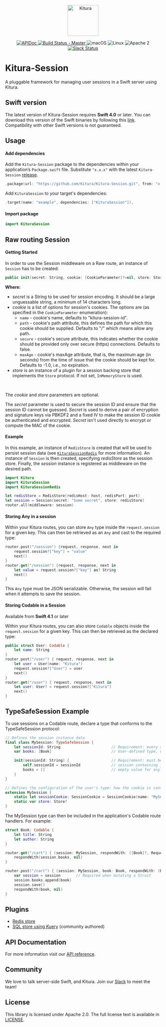 <p align="center">
    <a href="http://kitura.io/">
        <img src="https://raw.githubusercontent.com/Kitura/Kitura/master/Sources/Kitura/resources/kitura-bird.svg?sanitize=true" height="100" alt="Kitura">
    </a>
</p>


<p align="center">
    <a href="https://kitura.github.io/Kitura-Session/index.html">
    <img src="https://img.shields.io/badge/apidoc-KituraSession-1FBCE4.svg?style=flat" alt="APIDoc">
    </a>
    <a href="https://travis-ci.org/Kitura/Kitura-Session">
    <img src="https://travis-ci.org/Kitura/Kitura-Session.svg?branch=master" alt="Build Status - Master">
    </a>
    <img src="https://img.shields.io/badge/os-macOS-green.svg?style=flat" alt="macOS">
    <img src="https://img.shields.io/badge/os-linux-green.svg?style=flat" alt="Linux">
    <img src="https://img.shields.io/badge/license-Apache2-blue.svg?style=flat" alt="Apache 2">
    <a href="http://swift-at-ibm-slack.mybluemix.net/">
    <img src="http://swift-at-ibm-slack.mybluemix.net/badge.svg" alt="Slack Status">
    </a>
</p>

# Kitura-Session
A pluggable framework for managing user sessions in a Swift server using Kitura.

## Swift version
The latest version of Kitura-Session requires **Swift 4.0** or later. You can download this version of the Swift binaries by following this [link](https://swift.org/download/). Compatibility with other Swift versions is not guaranteed.

## Usage

#### Add dependencies

Add the `Kitura-Session` package to the dependencies within your application’s `Package.swift` file. Substitute `"x.x.x"` with the latest `Kitura-Session` [release](https://github.com/Kitura/Kitura-Session/releases).

```swift
.package(url: "https://github.com/Kitura/Kitura-Session.git", from: "x.x.x")
```

Add `KituraSession` to your target's dependencies:

```swift
.target(name: "example", dependencies: ["KituraSession"]),
```

#### Import package

```swift
import KituraSession
```

## Raw routing Session

#### Getting Started

In order to use the Session middleware on a Raw route, an instance of `Session` has to be created:
```swift
public init(secret: String, cookie: [CookieParameter]?=nil, store: Store?=nil)
```
**Where:**
   - *secret* is a String to be used for session encoding. It should be a large unguessable string, a minimum of 14 characters long.
   - *cookie* is a list of options for session's cookies. The options are (as specified in the `CookieParameter` enumeration):
     - `name` - cookie's name, defaults to "kitura-session-id".
     - `path` - cookie's path attribute, this defines the path for which this cookie should be supplied. Defaults to "/" which means allow any path.
     - `secure` - cookie's secure attribute, this indicates whether the cookie should be provided only over secure (https) connections. Defaults to false.
     - `maxAge` - cookie's maxAge attribute, that is, the maximum age (in seconds) from the time of issue that the cookie should be kept for. Defaults to -1.0, i.e., no expiration.
   - *store* is an instance of a plugin for a session backing store that implements the `Store` protocol. If not set, `InMemoryStore` is used.
   <br>

   The *cookie* and *store* parameters are optional.

   The *secret* parameter is used to secure the session ID and ensure that the session ID cannot be guessed. *Secret* is used to derive a pair of encryption and signature keys via PBKDF2 and a fixed IV to make the session ID cookie be authenticated and encrypted. *Secret* isn't used directly to encrypt or compute the MAC of the cookie.

#### Example

In this example, an instance of `RedisStore` is created that will be used to persist session data (see [`KituraSessionRedis`](https://github.com/Kitura/Kitura-Session-Redis) for more information).  An instance of `Session` is then created, specifying *redisStore* as the session store.  Finally, the *session* instance is registered as middleware on the desired path.

```swift
import Kitura
import KituraSession
import KituraSessionRedis

let redisStore = RedisStore(redisHost: host, redisPort: port)
let session = Session(secret: "Some secret", store: redisStore)
router.all(middleware: session)
```

#### Storing Any in a session

Within your Kitura routes, you can store `Any` type inside the `request.session` for a given key. This can then be retrieved as an `Any` and cast to the required type:

```swift
router.post("/session") {request, response, next in
    request.session?["key"] = "value"
    next()
}
router.get("/session") {request, response, next in
    let value = request.session?["key"] as? String
    next()
}
```

This `Any` type must be JSON serializable. Otherwise, the session will fail when it attempts to save the session.

#### Storing Codable in a Session

Available from **Swift 4.1** or later

Within your Kitura routes, you can also store `Codable` objects inside the `request.session` for a given key. This can then be retrieved as the declared type:

```swift
public struct User: Codable {
    let name: String
}
router.post("/user") { request, response, next in
    let user = User(name: "Kitura")
    request.session?["User"] = user
    next()
}
router.get("/user") { request, response, next in
    let user: User? = request.session?["Kitura"]
    next()
}
```

## TypeSafeSession Example

To use sessions on a Codable route, declare a type that conforms to the TypeSafeSession protocol:

```swift
// Defines the session instance data
final class MySession: TypeSafeSession {
    let sessionId: String                       // Requirement: every session must have an ID
    var books: [Book]                           // User-defined type, where Book conforms to Codable

    init(sessionId: String) {                   // Requirement: must be able to create a new (empty)
        self.sessionId = sessionId              // session containing just an ID. Assign a default or
        books = []                              // empty value for any non-optional properties.
    }
}

// Defines the configuration of the user's type: how the cookie is constructed, and how the session is persisted.
extension MySession {
    static let sessionCookie: SessionCookie = SessionCookie(name: "MySession", secret: "Top Secret")
    static var store: Store?
}
```

The MySession type can then be included in the application's Codable route handlers. For example:

```swift
struct Book: Codable {
    let title: String
    let author: String
}

router.get("/cart") { (session: MySession, respondWith: ([Book]?, RequestError?) -> Void) in
    respondWith(session.books, nil)
}

router.post("/cart") { (session: MySession, book: Book, respondWith: (Book?, RequestError) -> Void) in
    var session = session       // Required when mutating a Struct
    session.books.append(book)
    session.save()
    respondWith(book, nil)
}

```
## Plugins

* [Redis store](https://github.com/Kitura/Kitura-Session-Redis)
* [SQL store using Kuery](https://github.com/krzyzanowskim/Kitura-Session-Kuery) (community authored)

## API Documentation
For more information visit our [API reference](https://kitura.github.io/Kitura-Session/index.html).

## Community

We love to talk server-side Swift, and Kitura. Join our [Slack](http://swift-at-ibm-slack.mybluemix.net/) to meet the team!

## License
This library is licensed under Apache 2.0. The full license text is available in [LICENSE](LICENSE.txt).

